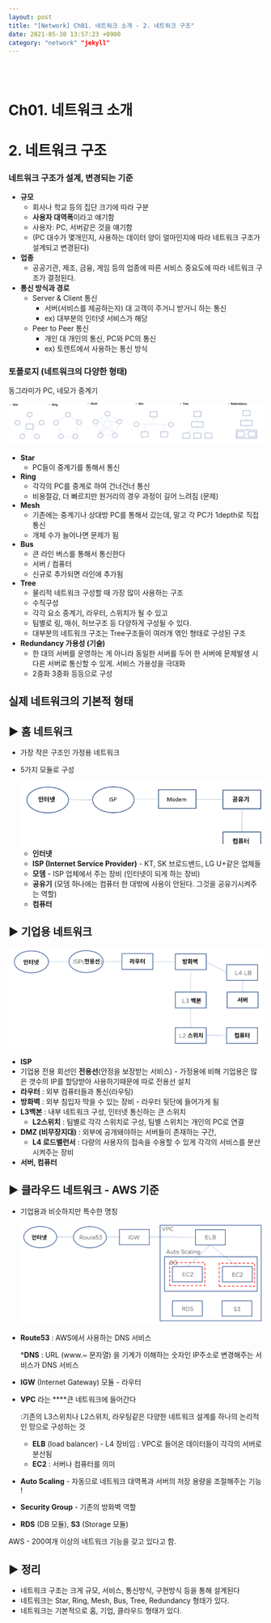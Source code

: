 ```yaml
---
layout: post
title: "[Network] Ch01. 네트워크 소개 - 2. 네트워크 구조"
date: 2021-05-30 13:57:23 +0900
category: "network" "jekyll"
---
```


<br/>
<br/>

# Ch01. 네트워크 소개

# 2. 네트워크 구조

### 네트워크 구조가 설계, 변경되는 기준

- **규모**
    - 회사나 학교 등의 집단 크기에 따라 구분
    - **사용자 대역폭**이라고 얘기함
    - 사용자: PC, 서버같은 것을 얘기함
    - (PC 대수가 몇개인지, 사용하는 데이터 양이 얼마인지에 따라 네트워크 구조가 설계되고 변경된다)
- **업종**
    - 공공기관, 제조, 금융, 게임 등의 업종에 따른 서비스 중요도에 따라 네트워크 구조가 결정된다.
- **통신 방식과 경로**
    - Server & Client 통신
        - 서버(서비스를 제공하는자) 대 고객이 주거니 받거니 하는 통신
        - ex) 대부분의 인터넷 서비스가 해당
    - Peer to Peer 통신
        - 개인 대 개인의 통신, PC와 PC의 통신
        - ex) 토렌트에서 사용하는 통신 방식

### 토폴로지 (네트워크의 다양한 형태)

동그라미가 PC, 네모가 중계기

<img src="./img/Network/3.png">

- **Star**
    - PC들이 중계기를 통해서 통신
- **Ring**
    - 각각의 PC를 중계로 하여 건너건너 통신
    - 비용절감, 더 빠르지만 원거리의 경우 과정이 길어 느려짐 (문제)
- **Mesh**
    - 기존에는 중계기나 상대방 PC를 통해서 갔는데, 말고 각 PC가 1depth로 직접 통신
    - 개체 수가 늘어나면 문제가 됨
- **Bus**
    - 큰 라인 버스를 통해서 통신한다
    - 서버 / 컴퓨터
    - 신규로 추가되면 라인에 추가됨
- **Tree**
    - 물리적 네트워크 구성할 때 가장 많이 사용하는 구조
    - 수직구성
    - 각각 요소 중계기, 라우터, 스위치가 될 수 있고
    - 팀별로 링, 매쉬, 허브구조 등 다양하게 구성될 수 있다.
    - 대부분의 네트워크 구조는 Tree구조들이 여러개 엮인 형태로 구성된 구조
- **Redundancy 가용성 (기술)**
    - 한 대의 서버를 운영하는 게 아니라 동일한 서버를 두어 한 서버에 문제발생 시 다른 서버로 통신할 수 있게. 서비스 가용성을 극대화
    - 2중화 3중화 등등으로 구성

## 실제 네트워크의 기본적 형태

## ▶ 홈 네트워크

- 가장 작은 구조인 가정용 네트워크
- 5가지 모듈로 구성

    <img src="./img/Network/4.png">


    - **인터넷**
    - **ISP (Internet Service Provider)** - KT, SK 브로드밴드, LG U+같은 업체들
    - **모뎀** - ISP 업체에서 주는 장비 (인터넷이 되게 하는 장비)
    - **공유기** (모뎀 하나에는 컴퓨터 한 대밖에 사용이 안된다. 그것을 공유기시켜주는 역할)
    - **컴퓨터**

## ▶ 기업용 네트워크

<center><img src="./img/Network/5.png" width="600px"></center>

- **ISP**
- 기업용 전용 회선인 **전용선**(안정을 보장받는 서비스) - 가정용에 비해 기업용은 많은 갯수의 IP를 할당받아 사용하기때문에 따로 전용선 설치
- **라우터** : 외부 컴퓨터들과 통신(라우팅)
- **방화벽** : 외부 침입자 막을 수 있는 장비 - 라우터 뒷단에 들어가게 됨
- **L3백본** : 내부 네트워크 구성, 인터넷 통신하는 큰 스위치
    - **L2스위치** : 팀별로 각각 스위치로 구성, 팀별 스위치는 개인의 PC로 연결
- **DMZ (비무장지대)** : 외부에 공개돼야하는 서버들이 존재하는 구간,
    - **L4 로드밸런서** : 다량의 사용자의 접속을 수용할 수 있게 각각의 서비스를 분산시켜주는 장비
- **서버, 컴퓨터**

## ▶ 클라우드 네트워크 - AWS 기준

- 기업용과 비슷하지만 특수한 명칭

    <center><img src="./img/Network/6.png" width="600px"></center>


- **Route53** : AWS에서 사용하는 DNS 서비스

    ***DNS** : URL (www.~ 문자열) 을 기계가 이해하는 숫자인 IP주소로 변경해주는 서비스가 DNS 서비스

- **IGW** (Internet Gateway) 모듈 - 라우터
- **VPC** 라는 ****큰 네트워크에 들어간다

    :기존의 L3스위치나 L2스위치, 라우팅같은 다양한 네트워크 설계를 하나의 논리적인 망으로 구성하는 것

    - **ELB** (load balancer) - L4 장비임
    : VPC로 들어온 데이터들이 각각의 서버로 분산됨
    - **EC2** : 서버나 컴퓨터를 의미
- **Auto Scaling** - 자동으로 네트워크 대역폭과 서버의 저장 용량을 조절해주는 기능 !
- **Security Group** - 기존의 방화벽 역할
- **RDS** (DB 모듈), **S3** (Storage 모듈)

AWS - 200여개 이상의 네트워크 기능을 갖고 있다고 함. 

## ▶ 정리

- 네트워크 구조는 크게 규모, 서비스, 통신방식, 구현방식 등을 통해 설계된다
- 네트워크는 Star, Ring, Mesh, Bus, Tree, Redundancy 형태가 있다.
- 네트워크는 기본적으로 홈, 기업, 클라우드 형태가 있다.


